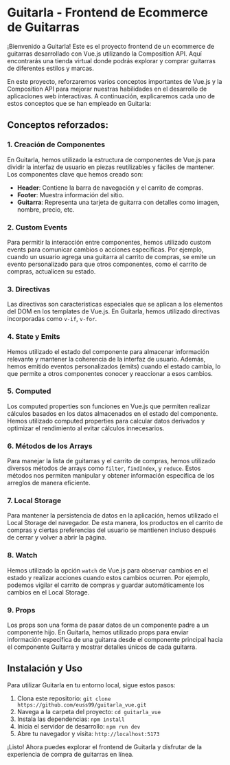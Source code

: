 # Guitarla - Frontend de Ecommerce de Guitarras

¡Bienvenido a Guitarla! Este es el proyecto frontend de un ecommerce de guitarras desarrollado con Vue.js utilizando la Composition API. Aquí encontrarás una tienda virtual donde podrás explorar y comprar guitarras de diferentes estilos y marcas.

En este proyecto, reforzaremos varios conceptos importantes de Vue.js y la Composition API para mejorar nuestras habilidades en el desarrollo de aplicaciones web interactivas. A continuación, explicaremos cada uno de estos conceptos que se han empleado en Guitarla:

## Conceptos reforzados:

### 1. Creación de Componentes

En Guitarla, hemos utilizado la estructura de componentes de Vue.js para dividir la interfaz de usuario en piezas reutilizables y fáciles de mantener. Los componentes clave que hemos creado son:

- **Header**: Contiene la barra de navegación y el carrito de compras.
- **Footer**: Muestra información del sitio.
- **Guitarra**: Representa una tarjeta de guitarra con detalles como imagen, nombre, precio, etc.

### 2. Custom Events

Para permitir la interacción entre componentes, hemos utilizado custom events para comunicar cambios o acciones específicas. Por ejemplo, cuando un usuario agrega una guitarra al carrito de compras, se emite un evento personalizado para que otros componentes, como el carrito de compras, actualicen su estado.

### 3. Directivas

Las directivas son características especiales que se aplican a los elementos del DOM en los templates de Vue.js. En Guitarla, hemos utilizado directivas incorporadas como `v-if`, `v-for`.

### 4. State y Emits

Hemos utilizado el estado del componente para almacenar información relevante y mantener la coherencia de la interfaz de usuario. Además, hemos emitido eventos personalizados (emits) cuando el estado cambia, lo que permite a otros componentes conocer y reaccionar a esos cambios.

### 5. Computed

Los computed properties son funciones en Vue.js que permiten realizar cálculos basados en los datos almacenados en el estado del componente. Hemos utilizado computed properties para calcular datos derivados y optimizar el rendimiento al evitar cálculos innecesarios.

### 6. Métodos de los Arrays

Para manejar la lista de guitarras y el carrito de compras, hemos utilizado diversos métodos de arrays como `filter`, `findIndex`, y `reduce`. Estos métodos nos permiten manipular y obtener información específica de los arreglos de manera eficiente.

### 7. Local Storage

Para mantener la persistencia de datos en la aplicación, hemos utilizado el Local Storage del navegador. De esta manera, los productos en el carrito de compras y ciertas preferencias del usuario se mantienen incluso después de cerrar y volver a abrir la página.

### 8. Watch

Hemos utilizado la opción `watch` de Vue.js para observar cambios en el estado y realizar acciones cuando estos cambios ocurren. Por ejemplo, podemos vigilar el carrito de compras y guardar automáticamente los cambios en el Local Storage.

### 9. Props

Los props son una forma de pasar datos de un componente padre a un componente hijo. En Guitarla, hemos utilizado props para enviar información específica de una guitarra desde el componente principal hacia el componente Guitarra y mostrar detalles únicos de cada guitarra.

## Instalación y Uso

Para utilizar Guitarla en tu entorno local, sigue estos pasos:

1. Clona este repositorio: `git clone https://github.com/euss99/guitarla_vue.git`
2. Navega a la carpeta del proyecto: `cd guitarla_vue`
3. Instala las dependencias: `npm install`
4. Inicia el servidor de desarrollo: `npm run dev`
5. Abre tu navegador y visita: `http://localhost:5173`

¡Listo! Ahora puedes explorar el frontend de Guitarla y disfrutar de la experiencia de compra de guitarras en línea.
